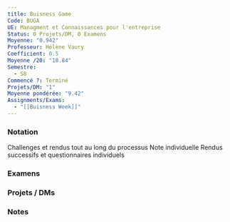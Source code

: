 ```yaml
---
title: Buisness Game
Code: BUGA
UE: Managment et Connaissances pour l'entreprise
Status: 0 Projets/DM, 0 Examens
Moyenne: "0.942"
Professeur: Hélène Vaury
Coefficient: 0.5
Moyenne /20: "18.84"
Semestre:
  - S8
Commencé ?: Terminé
Projets/DM: "1"
Moyenne pondérée: "9.42"
Assignments/Exams:
  - "[[Buisness Week]]"
---
```

### Notation
Challenges et rendus tout au long du processus
Note individuelle
Rendus successifs et questionnaires individuels
  
### Examens
### Projets / DMs
  
### Notes